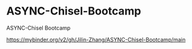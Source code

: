 # ASYNC-Chisel-Bootcamp
ASYNC-Chisel Bootcamp

https://mybinder.org/v2/gh/Jilin-Zhang/ASYNC-Chisel-Bootcamp/main

